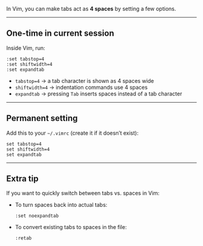 In Vim, you can make tabs act as **4 spaces** by setting a few options.

---

## **One-time in current session**

Inside Vim, run:

```vim
:set tabstop=4
:set shiftwidth=4
:set expandtab
```

* `tabstop=4` → a tab character is shown as 4 spaces wide
* `shiftwidth=4` → indentation commands use 4 spaces
* `expandtab` → pressing `Tab` inserts spaces instead of a tab character

---

## **Permanent setting**

Add this to your `~/.vimrc` (create it if it doesn’t exist):

```vim
set tabstop=4
set shiftwidth=4
set expandtab
```

---

## **Extra tip**

If you want to quickly switch between tabs vs. spaces in Vim:

* To turn spaces back into actual tabs:

  ```vim
  :set noexpandtab
  ```
* To convert existing tabs to spaces in the file:

  ```vim
  :retab
  ```
